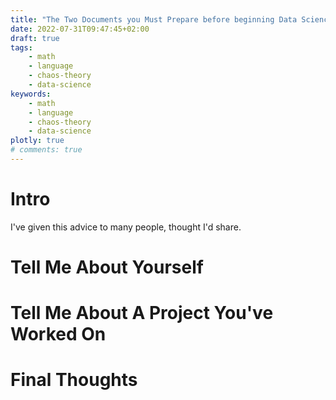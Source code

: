 ```yaml
---
title: "The Two Documents you Must Prepare before beginning Data Science Interviews."
date: 2022-07-31T09:47:45+02:00
draft: true
tags:
    - math
    - language
    - chaos-theory
    - data-science
keywords:
    - math
    - language
    - chaos-theory
    - data-science
plotly: true
# comments: true
---
```


# Intro
I've given this advice to many people, thought I'd share.

# Tell Me About Yourself

# Tell Me About A Project You've Worked On

# Final Thoughts
